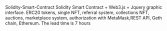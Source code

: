 Solidity-Smart-Contract
Solidity Smart Contract + Web3.js + Jquery graphic interface. ERC20 tokens, single NFT, referral system, collections NFT, auctions, marketplace system, authorization with MetaMask,REST API, Geth chain, Ethereum. The lead time is 7 hours
